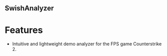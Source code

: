 ## SwishAnalyzer

# Features
- Intuitive and lightweight demo analyzer for the FPS game Counterstrike 2. 
